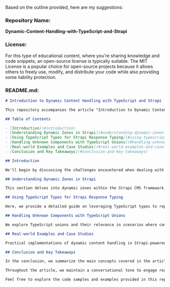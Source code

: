 Based on the outline provided, here are my suggestions:

### Repository Name:
**Dynamic-Content-Handling-with-TypeScript-and-Strapi**

### License:
For this type of educational content, where you're sharing knowledge and code snippets, an open-source license is typically suitable. The MIT License is a popular choice for open-source projects because it allows others to freely use, modify, and distribute your code while also providing some liability protection.

### README.md:

```markdown
# Introduction to Dynamic Content Handling with TypeScript and Strapi

This repository accompanies the article "Introduction to Dynamic Content Handling with TypeScript and Strapi." In this article, we explore the challenges and solutions related to managing dynamic content in React applications powered by the Strapi CMS.

## Table of Contents

- [Introduction](#introduction)
- [Understanding Dynamic Zones in Strapi](#understanding-dynamic-zones-in-strapi)
- [Using TypeScript Types for Strapi Response Typing](#using-typescript-types-for-strapi-response-typing)
- [Handling Unknown Components with TypeScript Unions](#handling-unknown-components-with-typescript-unions)
- [Real-world Examples and Case Studies](#real-world-examples-and-case-studies)
- [Conclusion and Key Takeaways](#conclusion-and-key-takeaways)

## Introduction

We'll begin by discussing the challenges encountered when dealing with dynamic content in React applications and highlight the importance of dynamic content management for scalability and maintainability.

## Understanding Dynamic Zones in Strapi

This section delves into dynamic zones within the Strapi CMS framework, explaining their role in managing variable content structures and preparing readers for subsequent discussions.

## Using TypeScript Types for Strapi Response Typing

Here, we provide a detailed guide on leveraging TypeScript types to represent data structures fetched from Strapi, along with practical examples to empower readers in effectively typing Strapi responses.

## Handling Unknown Components with TypeScript Unions

We explore TypeScript unions and their relevance in scenarios where component types within dynamic content are not predetermined, demonstrating their versatility through comprehensive explanations and real-world examples.

## Real-world Examples and Case Studies

Practical implementations of dynamic content handling in Strapi-powered React applications are showcased in this section, providing actionable insights into applying TypeScript types and unions to address specific challenges.

## Conclusion and Key Takeaways

In the conclusion, we summarize the main concepts covered in the article and highlight key takeaways for developers, emphasizing best practices for leveraging TypeScript features in Strapi-React projects.

Throughout the article, we maintain a conversational tone to engage readers and actively encourage interaction by inviting them to experiment with the discussed concepts and share their experiences or questions in the comments section.

Feel free to explore the code samples and examples provided in this repository to enhance your understanding of dynamic content handling with TypeScript and Strapi.
```